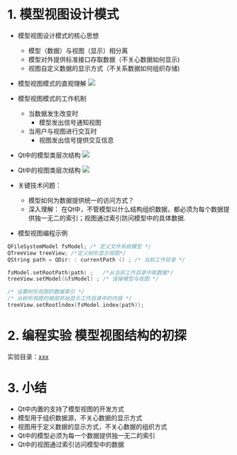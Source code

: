 # 1. 模型视图设计模式

- 模型视图设计模式的核心思想
    - 模型（数据）与视图（显示）相分离
    - 模型对外提供标准接口存取数据（不关心数据如何显示)
    - 视图自定义数据的显示方式（不关系数据如何组织存储)

- 模型视图模式的直观理解
    ![](vx_images/.png)

- 模型视图模式的工作机制
    - 当数据发生改变时
        - 模型发出信号通知视图
    - 当用户与视图进行交互时
        - 视图发出信号提供交互信息

- Qt中的模型类层次结构
    ![](vx_images/.png)

- Qt中的视图类层次结构
    ![](vx_images/.png)

- 关键技术问题：
    - 模型如何为数据提供统一的访问方式？
    - 深入理解：
        在Qt中，不管模型以什么结构组织数据，都必须为每个数据提供独一无二的索引；视图通过索引防问模型中的具体数据.

- 模型视图编程示例

```c
QFileSystemModel fsModel; /* 定义文件系统模型 */
QTreeView treeView; /*定义树形显示视图*/
QString path = QDir: : currentPath () ; /* 当前工作目录 */

fsModel.setRootPath(path) ;   /*从当前工作目录中取数据*/
treeView.setModel(&fsModel) ; /* 连接模型与视图 */

/* 设置树形视图的数据索引 */
/* 从树形视图的根部开始显示工作目录中的内容 */
treeView.setRootlndex(fsModel.index(path));
```

# 2. 编程实验 模型视图结构的初探
实验目录：[xxx](vx_attachments\xxx)

# 3. 小结
- Qt中内置的支持了模型视图的开发方式
- 模型用于组织数据源，不关心数据的显示方式
- 视图用于定义数据的显示方式，不关心数据的组织方式
- Qt中的模型必须为每一个数据提供独一无二的索引
- Qt中的视图通过索引访问模型中的数据
